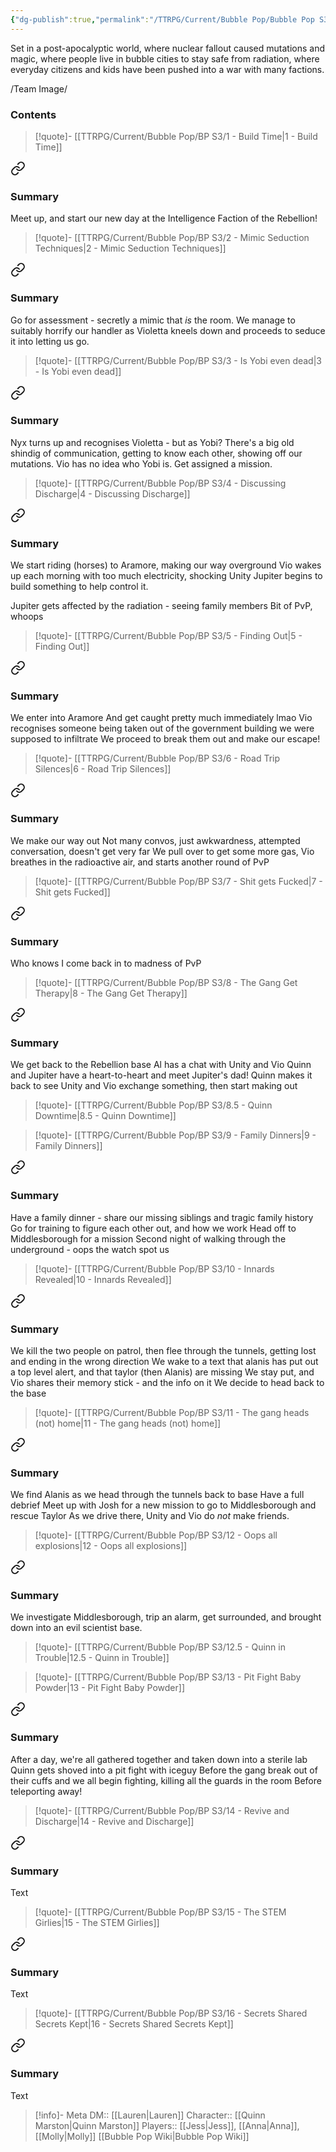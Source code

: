 ```yaml
---
{"dg-publish":true,"permalink":"/TTRPG/Current/Bubble Pop/Bubble Pop S3/"}
---
```


Set in a post-apocalyptic world, where nuclear fallout caused mutations and magic, where people live in bubble cities to stay safe from radiation, where everyday citizens and kids have been pushed into a war with many factions. 

/Team Image/
### Contents

> [!quote]- [[TTRPG/Current/Bubble Pop/BP S3/1 - Build Time\|1 - Build Time]]
> 
<div class="transclusion internal-embed is-loaded"><a class="markdown-embed-link" href="/ttrpg/current/bubble-pop/bp-s3/1-build-time/#summary" aria-label="Open link"><svg xmlns="http://www.w3.org/2000/svg" width="24" height="24" viewBox="0 0 24 24" fill="none" stroke="currentColor" stroke-width="2" stroke-linecap="round" stroke-linejoin="round" class="svg-icon lucide-link"><path d="M10 13a5 5 0 0 0 7.54.54l3-3a5 5 0 0 0-7.07-7.07l-1.72 1.71"></path><path d="M14 11a5 5 0 0 0-7.54-.54l-3 3a5 5 0 0 0 7.07 7.07l1.71-1.71"></path></svg></a><div class="markdown-embed">



### Summary

Meet up, and start our new day at the Intelligence Faction of the Rebellion!

</div></div>


> [!quote]- [[TTRPG/Current/Bubble Pop/BP S3/2 - Mimic Seduction Techniques\|2 - Mimic Seduction Techniques]]
> 
<div class="transclusion internal-embed is-loaded"><a class="markdown-embed-link" href="/ttrpg/current/bubble-pop/bp-s3/2-mimic-seduction-techniques/#summary" aria-label="Open link"><svg xmlns="http://www.w3.org/2000/svg" width="24" height="24" viewBox="0 0 24 24" fill="none" stroke="currentColor" stroke-width="2" stroke-linecap="round" stroke-linejoin="round" class="svg-icon lucide-link"><path d="M10 13a5 5 0 0 0 7.54.54l3-3a5 5 0 0 0-7.07-7.07l-1.72 1.71"></path><path d="M14 11a5 5 0 0 0-7.54-.54l-3 3a5 5 0 0 0 7.07 7.07l1.71-1.71"></path></svg></a><div class="markdown-embed">



### Summary

Go for assessment - secretly a mimic that _is_ the room.
We manage to suitably horrify our handler as Violetta kneels down and proceeds to seduce it into letting us go.

</div></div>


> [!quote]- [[TTRPG/Current/Bubble Pop/BP S3/3 - Is Yobi even dead\|3 - Is Yobi even dead]]
> 
<div class="transclusion internal-embed is-loaded"><a class="markdown-embed-link" href="/ttrpg/current/bubble-pop/bp-s3/3-is-yobi-even-dead/#summary" aria-label="Open link"><svg xmlns="http://www.w3.org/2000/svg" width="24" height="24" viewBox="0 0 24 24" fill="none" stroke="currentColor" stroke-width="2" stroke-linecap="round" stroke-linejoin="round" class="svg-icon lucide-link"><path d="M10 13a5 5 0 0 0 7.54.54l3-3a5 5 0 0 0-7.07-7.07l-1.72 1.71"></path><path d="M14 11a5 5 0 0 0-7.54-.54l-3 3a5 5 0 0 0 7.07 7.07l1.71-1.71"></path></svg></a><div class="markdown-embed">



### Summary

Nyx turns up and recognises Violetta - but as Yobi?
There's a big old shindig of communication, getting to know each other, showing off our mutations. Vio has no idea who Yobi is.
Get assigned a mission.

</div></div>


> [!quote]- [[TTRPG/Current/Bubble Pop/BP S3/4 - Discussing Discharge\|4 - Discussing Discharge]]
> 
<div class="transclusion internal-embed is-loaded"><a class="markdown-embed-link" href="/ttrpg/current/bubble-pop/bp-s3/4-discussing-discharge/#summary" aria-label="Open link"><svg xmlns="http://www.w3.org/2000/svg" width="24" height="24" viewBox="0 0 24 24" fill="none" stroke="currentColor" stroke-width="2" stroke-linecap="round" stroke-linejoin="round" class="svg-icon lucide-link"><path d="M10 13a5 5 0 0 0 7.54.54l3-3a5 5 0 0 0-7.07-7.07l-1.72 1.71"></path><path d="M14 11a5 5 0 0 0-7.54-.54l-3 3a5 5 0 0 0 7.07 7.07l1.71-1.71"></path></svg></a><div class="markdown-embed">



### Summary

We start riding (horses) to Aramore, making our way overground
Vio wakes up each morning with too much electricity, shocking Unity
Jupiter begins to build something to help control it.

Jupiter gets affected by the radiation -  seeing family members
Bit of PvP, whoops

</div></div>


> [!quote]- [[TTRPG/Current/Bubble Pop/BP S3/5 - Finding Out\|5 - Finding Out]]
> 
<div class="transclusion internal-embed is-loaded"><a class="markdown-embed-link" href="/ttrpg/current/bubble-pop/bp-s3/5-finding-out/#summary" aria-label="Open link"><svg xmlns="http://www.w3.org/2000/svg" width="24" height="24" viewBox="0 0 24 24" fill="none" stroke="currentColor" stroke-width="2" stroke-linecap="round" stroke-linejoin="round" class="svg-icon lucide-link"><path d="M10 13a5 5 0 0 0 7.54.54l3-3a5 5 0 0 0-7.07-7.07l-1.72 1.71"></path><path d="M14 11a5 5 0 0 0-7.54-.54l-3 3a5 5 0 0 0 7.07 7.07l1.71-1.71"></path></svg></a><div class="markdown-embed">



### Summary

We enter into Aramore
And get caught pretty much immediately lmao
Vio recognises someone being taken out of the government building we were supposed to infiltrate
We proceed to break them out and make our escape!

</div></div>


> [!quote]- [[TTRPG/Current/Bubble Pop/BP S3/6 - Road Trip Silences\|6 - Road Trip Silences]]
> 
<div class="transclusion internal-embed is-loaded"><a class="markdown-embed-link" href="/ttrpg/current/bubble-pop/bp-s3/6-road-trip-silences/#summary" aria-label="Open link"><svg xmlns="http://www.w3.org/2000/svg" width="24" height="24" viewBox="0 0 24 24" fill="none" stroke="currentColor" stroke-width="2" stroke-linecap="round" stroke-linejoin="round" class="svg-icon lucide-link"><path d="M10 13a5 5 0 0 0 7.54.54l3-3a5 5 0 0 0-7.07-7.07l-1.72 1.71"></path><path d="M14 11a5 5 0 0 0-7.54-.54l-3 3a5 5 0 0 0 7.07 7.07l1.71-1.71"></path></svg></a><div class="markdown-embed">



### Summary

We make our way out
Not many convos, just awkwardness, attempted conversation, doesn't get very far
We pull over to get some more gas, Vio breathes in the radioactive air, and starts another round of PvP

</div></div>


> [!quote]- [[TTRPG/Current/Bubble Pop/BP S3/7 - Shit gets Fucked\|7 - Shit gets Fucked]]
> 
<div class="transclusion internal-embed is-loaded"><a class="markdown-embed-link" href="/ttrpg/current/bubble-pop/bp-s3/7-shit-gets-fucked/#summary" aria-label="Open link"><svg xmlns="http://www.w3.org/2000/svg" width="24" height="24" viewBox="0 0 24 24" fill="none" stroke="currentColor" stroke-width="2" stroke-linecap="round" stroke-linejoin="round" class="svg-icon lucide-link"><path d="M10 13a5 5 0 0 0 7.54.54l3-3a5 5 0 0 0-7.07-7.07l-1.72 1.71"></path><path d="M14 11a5 5 0 0 0-7.54-.54l-3 3a5 5 0 0 0 7.07 7.07l1.71-1.71"></path></svg></a><div class="markdown-embed">



### Summary

Who knows
I come back in to madness of PvP

</div></div>


> [!quote]- [[TTRPG/Current/Bubble Pop/BP S3/8 - The Gang Get Therapy\|8 - The Gang Get Therapy]]
> 
<div class="transclusion internal-embed is-loaded"><a class="markdown-embed-link" href="/ttrpg/current/bubble-pop/bp-s3/8-the-gang-get-therapy/#summary" aria-label="Open link"><svg xmlns="http://www.w3.org/2000/svg" width="24" height="24" viewBox="0 0 24 24" fill="none" stroke="currentColor" stroke-width="2" stroke-linecap="round" stroke-linejoin="round" class="svg-icon lucide-link"><path d="M10 13a5 5 0 0 0 7.54.54l3-3a5 5 0 0 0-7.07-7.07l-1.72 1.71"></path><path d="M14 11a5 5 0 0 0-7.54-.54l-3 3a5 5 0 0 0 7.07 7.07l1.71-1.71"></path></svg></a><div class="markdown-embed">



### Summary

We get back to the Rebellion base
Al has a chat with Unity and Vio
Quinn and Jupiter have a heart-to-heart and meet Jupiter's dad!
Quinn makes it back to see Unity and Vio exchange something, then start making out

</div></div>


> [!quote]- [[TTRPG/Current/Bubble Pop/BP S3/8.5 - Quinn Downtime\|8.5 - Quinn Downtime]]

> [!quote]- [[TTRPG/Current/Bubble Pop/BP S3/9 - Family Dinners\|9 - Family Dinners]]
> 
<div class="transclusion internal-embed is-loaded"><a class="markdown-embed-link" href="/ttrpg/current/bubble-pop/bp-s3/9-family-dinners/#summary" aria-label="Open link"><svg xmlns="http://www.w3.org/2000/svg" width="24" height="24" viewBox="0 0 24 24" fill="none" stroke="currentColor" stroke-width="2" stroke-linecap="round" stroke-linejoin="round" class="svg-icon lucide-link"><path d="M10 13a5 5 0 0 0 7.54.54l3-3a5 5 0 0 0-7.07-7.07l-1.72 1.71"></path><path d="M14 11a5 5 0 0 0-7.54-.54l-3 3a5 5 0 0 0 7.07 7.07l1.71-1.71"></path></svg></a><div class="markdown-embed">



### Summary

Have a family dinner - share our missing siblings and tragic family history
Go for training to figure each other out, and how we work
Head off to Middlesborough for a mission
Second night of walking through the underground - oops the watch spot us

</div></div>


> [!quote]- [[TTRPG/Current/Bubble Pop/BP S3/10 - Innards Revealed\|10 - Innards Revealed]]
> 
<div class="transclusion internal-embed is-loaded"><a class="markdown-embed-link" href="/ttrpg/current/bubble-pop/bp-s3/10-innards-revealed/#summary" aria-label="Open link"><svg xmlns="http://www.w3.org/2000/svg" width="24" height="24" viewBox="0 0 24 24" fill="none" stroke="currentColor" stroke-width="2" stroke-linecap="round" stroke-linejoin="round" class="svg-icon lucide-link"><path d="M10 13a5 5 0 0 0 7.54.54l3-3a5 5 0 0 0-7.07-7.07l-1.72 1.71"></path><path d="M14 11a5 5 0 0 0-7.54-.54l-3 3a5 5 0 0 0 7.07 7.07l1.71-1.71"></path></svg></a><div class="markdown-embed">



### Summary

We kill the two people on patrol, then flee through the tunnels, getting lost and ending in the wrong direction
We wake to a text that alanis has put out a top level alert, and that taylor (then Alanis) are missing
We stay put, and Vio shares their memory stick - and the info on it
We decide to head back to the base

</div></div>


> [!quote]- [[TTRPG/Current/Bubble Pop/BP S3/11 - The gang heads (not) home\|11 - The gang heads (not) home]]
> 
<div class="transclusion internal-embed is-loaded"><a class="markdown-embed-link" href="/ttrpg/current/bubble-pop/bp-s3/11-the-gang-heads-not-home/#summary" aria-label="Open link"><svg xmlns="http://www.w3.org/2000/svg" width="24" height="24" viewBox="0 0 24 24" fill="none" stroke="currentColor" stroke-width="2" stroke-linecap="round" stroke-linejoin="round" class="svg-icon lucide-link"><path d="M10 13a5 5 0 0 0 7.54.54l3-3a5 5 0 0 0-7.07-7.07l-1.72 1.71"></path><path d="M14 11a5 5 0 0 0-7.54-.54l-3 3a5 5 0 0 0 7.07 7.07l1.71-1.71"></path></svg></a><div class="markdown-embed">



### Summary

We find Alanis as we head through the tunnels back to base
Have a full debrief
Meet up with Josh for a new mission to go to Middlesborough and rescue Taylor
As we drive there, Unity and Vio do _not_ make friends.

</div></div>


> [!quote]- [[TTRPG/Current/Bubble Pop/BP S3/12 - Oops all explosions\|12 - Oops all explosions]]
> 
<div class="transclusion internal-embed is-loaded"><a class="markdown-embed-link" href="/ttrpg/current/bubble-pop/bp-s3/12-oops-all-explosions/#summary" aria-label="Open link"><svg xmlns="http://www.w3.org/2000/svg" width="24" height="24" viewBox="0 0 24 24" fill="none" stroke="currentColor" stroke-width="2" stroke-linecap="round" stroke-linejoin="round" class="svg-icon lucide-link"><path d="M10 13a5 5 0 0 0 7.54.54l3-3a5 5 0 0 0-7.07-7.07l-1.72 1.71"></path><path d="M14 11a5 5 0 0 0-7.54-.54l-3 3a5 5 0 0 0 7.07 7.07l1.71-1.71"></path></svg></a><div class="markdown-embed">



### Summary

We investigate Middlesborough, trip an alarm, get surrounded, and brought down into an evil scientist base.

</div></div>


> [!quote]- [[TTRPG/Current/Bubble Pop/BP S3/12.5 - Quinn in Trouble\|12.5 - Quinn in Trouble]]

> [!quote]- [[TTRPG/Current/Bubble Pop/BP S3/13 - Pit Fight Baby Powder\|13 - Pit Fight Baby Powder]]
> 
<div class="transclusion internal-embed is-loaded"><a class="markdown-embed-link" href="/ttrpg/current/bubble-pop/bp-s3/13-pit-fight-baby-powder/#summary" aria-label="Open link"><svg xmlns="http://www.w3.org/2000/svg" width="24" height="24" viewBox="0 0 24 24" fill="none" stroke="currentColor" stroke-width="2" stroke-linecap="round" stroke-linejoin="round" class="svg-icon lucide-link"><path d="M10 13a5 5 0 0 0 7.54.54l3-3a5 5 0 0 0-7.07-7.07l-1.72 1.71"></path><path d="M14 11a5 5 0 0 0-7.54-.54l-3 3a5 5 0 0 0 7.07 7.07l1.71-1.71"></path></svg></a><div class="markdown-embed">



### Summary

After a day, we're all gathered together and taken down into a sterile lab
Quinn gets shoved into a pit fight with iceguy
Before the gang break out of their cuffs and we all begin fighting, killing all the guards in the room
Before teleporting away!

</div></div>


> [!quote]- [[TTRPG/Current/Bubble Pop/BP S3/14 - Revive and Discharge\|14 - Revive and Discharge]]
> 
<div class="transclusion internal-embed is-loaded"><a class="markdown-embed-link" href="/ttrpg/current/bubble-pop/bp-s3/14-revive-and-discharge/#summary" aria-label="Open link"><svg xmlns="http://www.w3.org/2000/svg" width="24" height="24" viewBox="0 0 24 24" fill="none" stroke="currentColor" stroke-width="2" stroke-linecap="round" stroke-linejoin="round" class="svg-icon lucide-link"><path d="M10 13a5 5 0 0 0 7.54.54l3-3a5 5 0 0 0-7.07-7.07l-1.72 1.71"></path><path d="M14 11a5 5 0 0 0-7.54-.54l-3 3a5 5 0 0 0 7.07 7.07l1.71-1.71"></path></svg></a><div class="markdown-embed">



### Summary

Text

</div></div>


> [!quote]- [[TTRPG/Current/Bubble Pop/BP S3/15 - The STEM Girlies\|15 - The STEM Girlies]]
> 
<div class="transclusion internal-embed is-loaded"><a class="markdown-embed-link" href="/ttrpg/current/bubble-pop/bp-s3/15-the-stem-girlies/#summary" aria-label="Open link"><svg xmlns="http://www.w3.org/2000/svg" width="24" height="24" viewBox="0 0 24 24" fill="none" stroke="currentColor" stroke-width="2" stroke-linecap="round" stroke-linejoin="round" class="svg-icon lucide-link"><path d="M10 13a5 5 0 0 0 7.54.54l3-3a5 5 0 0 0-7.07-7.07l-1.72 1.71"></path><path d="M14 11a5 5 0 0 0-7.54-.54l-3 3a5 5 0 0 0 7.07 7.07l1.71-1.71"></path></svg></a><div class="markdown-embed">



### Summary

Text

</div></div>


> [!quote]- [[TTRPG/Current/Bubble Pop/BP S3/16 - Secrets Shared Secrets Kept\|16 - Secrets Shared Secrets Kept]]
> 
<div class="transclusion internal-embed is-loaded"><a class="markdown-embed-link" href="/ttrpg/current/bubble-pop/bp-s3/16-secrets-shared-secrets-kept/#summary" aria-label="Open link"><svg xmlns="http://www.w3.org/2000/svg" width="24" height="24" viewBox="0 0 24 24" fill="none" stroke="currentColor" stroke-width="2" stroke-linecap="round" stroke-linejoin="round" class="svg-icon lucide-link"><path d="M10 13a5 5 0 0 0 7.54.54l3-3a5 5 0 0 0-7.07-7.07l-1.72 1.71"></path><path d="M14 11a5 5 0 0 0-7.54-.54l-3 3a5 5 0 0 0 7.07 7.07l1.71-1.71"></path></svg></a><div class="markdown-embed">



### Summary

Text

</div></div>


> [!info]- Meta
> DM:: [[Lauren\|Lauren]]
> Character:: [[Quinn Marston\|Quinn Marston]]
> Players:: [[Jess\|Jess]], [[Anna\|Anna]], [[Molly\|Molly]]
> [[Bubble Pop Wiki\|Bubble Pop Wiki]]


